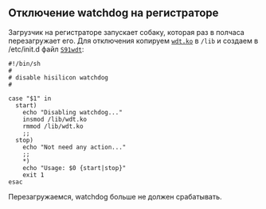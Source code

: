 ## Отключение watchdog на регистраторе

Загрузчик на регистраторе запускает собаку, которая раз в полчаса перезагружает его. Для отключения копируем [`wdt.ko`](lib/wdt.ko) в `/lib` и создаем в /etc/init.d файл [`S91wdt`](hi3536dv100/etc/init.d/S91wdt):
```
#!/bin/sh
#
# disable hisilicon watchdog
#

case "$1" in
  start)
    echo "Disabling watchdog..."
    insmod /lib/wdt.ko
    rmmod /lib/wdt.ko
    ;;
  stop)
    echo "Not need any action..."
    ;;
    *)
    echo "Usage: $0 {start|stop}"
    exit 1
esac
```

Перезагружаемся, watchdog больше не должен срабатывать.
